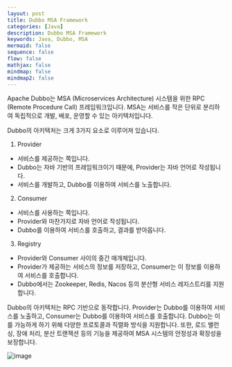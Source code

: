```yaml
---
layout: post
title: Dubbo MSA Framework
categories: [Java]
description: Dubbo MSA Framework
keywords: Java, Dubbo, MSA
mermaid: false
sequence: false
flow: false
mathjax: false
mindmap: false
mindmap2: false
---
```


Apache Dubbo는 MSA (Microservices Architecture) 시스템을 위한 RPC (Remote Procedure Call) 프레임워크입니다. MSA는 서비스를 작은 단위로 분리하여 독립적으로 개발, 배포, 운영할 수 있는 아키텍처입니다.

Dubbo의 아키텍처는 크게 3가지 요소로 이루어져 있습니다.

1. Provider
- 서비스를 제공하는 쪽입니다.
- Dubbo는 자바 기반의 프레임워크이기 때문에, Provider는 자바 언어로 작성됩니다.
- 서비스를 개발하고, Dubbo를 이용하여 서비스를 노출합니다.

2. Consumer
- 서비스를 사용하는 쪽입니다.
- Provider와 마찬가지로 자바 언어로 작성됩니다.
- Dubbo를 이용하여 서비스를 호출하고, 결과를 받아옵니다.

3. Registry
- Provider와 Consumer 사이의 중간 매개체입니다.
- Provider가 제공하는 서비스의 정보를 저장하고, Consumer는 이 정보를 이용하여 서비스를 호출합니다.
- Dubbo에서는 Zookeeper, Redis, Nacos 등의 분산형 서비스 레지스트리를 지원합니다.

Dubbo의 아키텍처는 RPC 기반으로 동작합니다. Provider는 Dubbo를 이용하여 서비스를 노출하고, Consumer는 Dubbo를 이용하여 서비스를 호출합니다. Dubbo는 이를 가능하게 하기 위해 다양한 프로토콜과 직렬화 방식을 지원합니다. 또한, 로드 밸런싱, 장애 처리, 분산 트랜잭션 등의 기능을 제공하여 MSA 시스템의 안정성과 확장성을 보장합니다.

![image](https://user-images.githubusercontent.com/31334576/227722226-81eb2a40-06a6-4d89-8e20-f71fa286bcf5.png)
